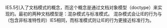 IE5.5引入了文档模式的概念，而这个概念是通过文档对象模型（doctype）来实现的。最初的两种文档模型是：混杂模式与标准模式。
混杂模式会让IE的行为与（包含非标准特性的）IE5相同，而标准模式则让IE的行为更接近标准行为。